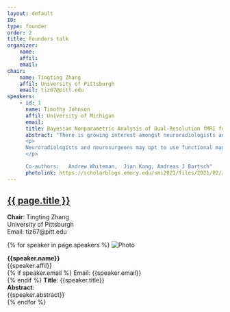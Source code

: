 ```yaml
---
layout: default
ID: 
type: founder
order: 2
title: Founders talk
organizer:
    name: 
    affil: 
    email: 
chair:
    name: Tingting Zhang
    affil: University of Pittsburgh
    email: tiz67@pitt.edu
speakers:
    - id: 1
      name: Timothy Johnson
      affil: University of Michigan
      email: 
      title: Bayesian Nonparametric Analysis of Dual-Resolution fMRI for Presurgical Planning
      abstract: "There is growing interest amongst neuroradiologists and neurosurgeons in using functional magnetic resonance imaging (fMRI) to map functionally relevant brain regions to aid in presurgical planning.  This application requires a high degree of spatial accuracy.  However, standard fMRI does not have the spatial resolution required and high spatial resolution fMRI is too noisy for this application. Our idea is to leverage the advantage of standard resolution fMRI (high signal-to-noise ratio) with the advantage of high-resolution fMRI (refined spatial resolution). We develop a new Bayesian nonparametric model to leverage the advantages of both. Working with the unsmoothed z-statistic images from both resolutions, we place a Gaussian process prior to the mean intensity function and use ideas similar to the Gaussian predictive process to infer the mean intensity. We also develop an efficient computational algorithm to integrate these two sources of data. Simulation studies show our method performs better than alternative methods that use only one source of data alone.  Finally, we illustrate our method on real, presurgical data. 
      <p>
      Neuroradiologists and neurosurgeons may opt to use functional magnetic resonance imaging (fMRI) to map functionally relevant brain regions and plan out surgical access routes noninvasively. This application requires a high degree of spatial accuracy, but the fMRI signal-to-noise ratio (SNR) decreases as spatial resolution increases. In practice, fMRI scans can be collected at multiple spatial resolutions,  and it is of interest to make more accurate inference on brain activity by combining data with different resolutions. To this end, we develop a new Bayesian model to leverage both better spatial precision in high resolution fMRI and higher SNR in standard resolution fMRI. We assign a Gaussian process prior to the mean intensity function and develop an efficient, scalable posterior computation algorithm to integrate both sources of data. We draw posterior samples using an algorithm analogous to Riemann manifold Hamiltonian Monte Carlo in an expanded parameter space. We illustrate our method in analysis of presurgical fMRI data, and show in simulation our method infers the mean intensity more accurately than alternatives that use either the high or standard resolution fMRI data alone.
      </p>

      Co-authors:   Andrew Whiteman,  Jian Kang, Andreas J Bartsch"
      photolink: https://scholarblogs.emory.edu/smi2021/files/2021/02/JohnsonTim-e1614022250691-300x300.jpg   
---
```




  <h2 style="color: #120659;">
    <a href="{{ page.url | prepend: site.relative_url }}">
      {{ page.title }}
    </a>
  </h2>
  
  <p>
  <b>Chair</b>: Tingting Zhang<br/> 
  University of Pittsburgh <br/> 
  Email: tiz67@pitt.edu<br/> 
  </p>

  {% for speaker in page.speakers %}
  ![Photo]({{speaker.photolink}})
  <p> 
  <b>{{speaker.name}}</b><br/>
    {{speaker.affil}} <br/> 
  {% if speaker.email %}
  Email: {{speaker.email}} <br/> 
  {% endif %}
  <b>Title</b>: {{speaker.title}} <br/>
  <b>Abstract</b>:<br/> {{speaker.abstract}} <br/>
  {% endfor %}

